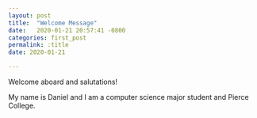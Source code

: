 ```yaml
---
layout: post
title:  "Welcome Message"
date:   2020-01-21 20:57:41 -0800
categories: first_post
permalink: :title
date: 2020-01-21

---
```

Welcome aboard and salutations!

My name is Daniel and I am a computer science major student and Pierce College.